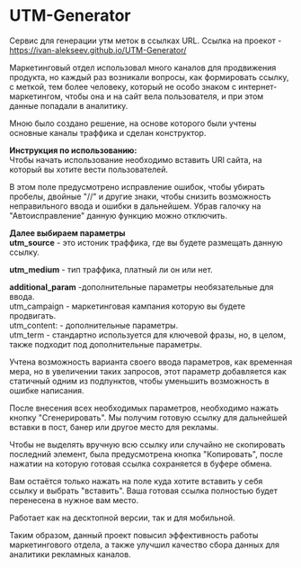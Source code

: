 # UTM-Generator
Сервис для генерации утм меток в ссылках URL.
Ссылка на проекот - https://ivan-alekseev.github.io/UTM-Generator/


Маркетинговый отдел использовал много каналов для продвижения продукта, но каждый раз возникали вопросы, как формировать ссылку, с меткой, 
тем более человеку, который не особо знаком с интернет-маркетингом, чтобы она и на сайт вела пользователя, и при этом данные попадали в аналитику.

Мною было создано решение, на основе которого были учтены основные каналы траффика и сделан конструктор.

<b>Инструкция по использованию:</b>
<br>
Чтобы начать использование необходимо вставить URl сайта, на который вы хотите вести пользователей.

В этом поле предусмотрено исправление ошибок, чтобы убирать пробелы, двойные "//" и другие знаки, чтобы снизить возможность неправильного ввода и ошибки в дальнейшем.
Убрав галочку на "Автоисправление" данную функцию можно отключить.

<b>Далее выбираем параметры</b>
<br>
<b>utm_source</b> - это истоник траффика, где вы будете размещать данную ссылку.

<b>utm_medium</b> - тип траффика, платный ли он или нет.

<b>additional_param</b> -дополнительные параметры необязательные для ввода.
<br>
utm_campaign - маркетинговая кампания которую вы будете продвигать.
<br>utm_content: - дополнительные параметры.
<br>utm_term - стандартно используется для ключевой фразы, но, в целом, также подходит под дополнительные параметры.

Учтена возможность варианта своего ввода параметров, как временная мера, но в увеличении таких запросов, этот параметр добавляется как статичный одним из подпунктов, чтобы уменьшить возможность в ошибке написания.

После внесения всех необходимых параметров, необходимо нажать кнопку "Сгенерировать". Мы получим готовую ссылку для дальнейшей вставки в пост, банер или другое место для рекламы.

Чтобы не выделять вручную всю ссылку или случайно не скопировать последний элемент, была предусмотрена кнопка "Копировать", после нажатии на которую готовая ссылка сохраняется в буфере обмена.

Вам остаётся только нажать на поле куда хотите вставить у себя ссылку и выбрать "вставить". Ваша готовая ссылка полностью будет перенесена в нужное вам место.

Работает как на десктопной версии, так и для мобильной.

Таким образом, данный проект повысил эффективность работы маркетингового отдела, а также улучшил качество сбора данных для аналитики рекламных каналов.










